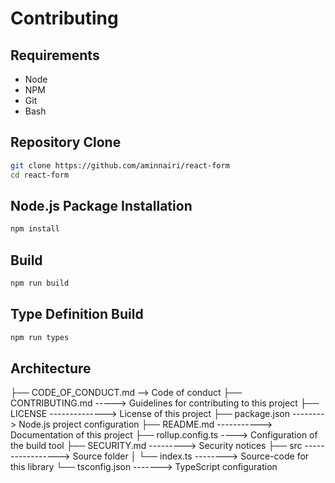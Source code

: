 # Contributing

## Requirements

- Node
- NPM
- Git
- Bash

## Repository Clone

```bash
git clone https://github.com/aminnairi/react-form
cd react-form
```

## Node.js Package Installation

```bash
npm install
```

## Build

```bash
npm run build
```

## Type Definition Build

```bash
npm run types
```

## Architecture

├── CODE_OF_CONDUCT.md --> Code of conduct
├── CONTRIBUTING.md -----> Guidelines for contributing to this project
├── LICENSE --------------> License of this project
├── package.json --------> Node.js project configuration
├── README.md -----------> Documentation of this project
├── rollup.config.ts ----> Configuration of the build tool
├── SECURITY.md ---------> Security notices
├── src -----------------> Source folder
│   └── index.ts --------> Source-code for this library
└── tsconfig.json -------> TypeScript configuration
```